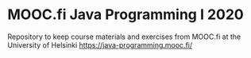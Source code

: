 # MOOC.fi Java Programming I 2020

Repository to keep course materials and exercises from MOOC.fi at the University of Helsinki
https://java-programming.mooc.fi/
